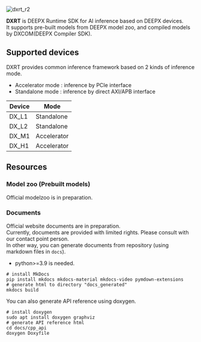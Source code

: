 ![dxrt_r2](https://user-images.githubusercontent.com/79885630/198581277-3abc611a-a759-455f-9a81-5b4739727162.png)

**DXRT** is DEEPX Runtime SDK for AI inference based on DEEPX devices.  
It supports pre-built models from DEEPX model zoo, and compiled models by DXCOM(DEEPX Compiler SDK).  
## Supported devices
DXRT provides common inference framework based on 2 kinds of inference mode.  

* Accelerator mode : inference by PCIe interface  
* Standalone mode : inference by direct AXI/APB interface  

|Device|Mode|  
|---|---|  
|DX_L1|Standalone|  
|DX_L2|Standalone|  
|DX_M1|Accelerator|  
|DX_H1|Accelerator|  

## Resources
### Model zoo (Prebuilt models)
Official modelzoo is in preparation.  
### Documents
Official website documents are in preparation.  
Currently, documents are provided with limited rights. Please consult with our contact point person.  
In other way, you can generate documents from repository (using markdown files in `docs`).  

* python>=3.9 is needed.  
```
# install MkDocs
pip install mkdocs mkdocs-material mkdocs-video pymdown-extensions
# generate html to directory "docs_generated"
mkdocs build
```
You can also generate API reference using doxygen.  
```
# install doxygen
sudo apt install doxygen graphviz
# generate API reference html
cd docs/cpp_api
doxygen Doxyfile
```
